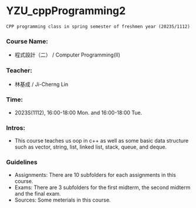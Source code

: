 # YZU_cppProgramming2
```
CPP programming class in spring semester of freshmen year (2023S/1112)
```

### Course Name:
- 程式設計（二） / Computer Programming(II)

### Teacher:
- 林基成 / Ji-Cherng Lin
  
### Time:
- 2023S(1112), 16:00-18:00 Mon. and 16:00-18:00 Tue.

### Intros:
- This course teaches us oop in c++ as well as some basic data structure such as vector, string, list, linked list, stack, queue, and deque.

### Guidelines
- Assignments: There are 10 subfolders for each assignments in this course.
- Exams: There are 3 subfolders for the first midterm, the second midterm and the final exam.
- Sources: Some meterials in this course.